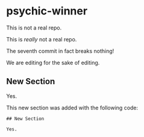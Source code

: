 # psychic-winner

This is not a real repo.

This is _really_ not a real repo.

The seventh commit in fact breaks nothing!

We are editing for the sake of editing.

## New Section

Yes.

This new section was added with the following code:
```
## New Section

Yes.
```
